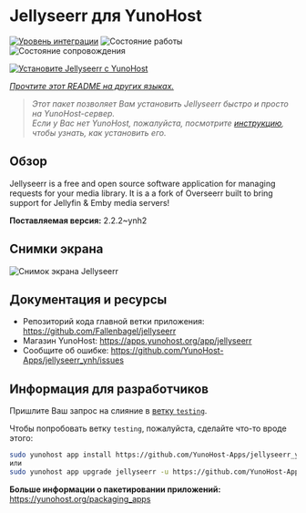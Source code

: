 <!--
Важно: этот README был автоматически сгенерирован <https://github.com/YunoHost/apps/tree/master/tools/readme_generator>
Он НЕ ДОЛЖЕН редактироваться вручную.
-->

# Jellyseerr для YunoHost

[![Уровень интеграции](https://apps.yunohost.org/badge/integration/jellyseerr)](https://ci-apps.yunohost.org/ci/apps/jellyseerr/)
![Состояние работы](https://apps.yunohost.org/badge/state/jellyseerr)
![Состояние сопровождения](https://apps.yunohost.org/badge/maintained/jellyseerr)

[![Установите Jellyseerr с YunoHost](https://install-app.yunohost.org/install-with-yunohost.svg)](https://install-app.yunohost.org/?app=jellyseerr)

*[Прочтите этот README на других языках.](./ALL_README.md)*

> *Этот пакет позволяет Вам установить Jellyseerr быстро и просто на YunoHost-сервер.*  
> *Если у Вас нет YunoHost, пожалуйста, посмотрите [инструкцию](https://yunohost.org/install), чтобы узнать, как установить его.*

## Обзор

Jellyseerr is a free and open source software application for managing requests for your media library. It is a a fork of Overseerr built to bring support for Jellyfin & Emby media servers!

**Поставляемая версия:** 2.2.2~ynh2

## Снимки экрана

![Снимок экрана Jellyseerr](./doc/screenshots/jellyseerr.png)

## Документация и ресурсы

- Репозиторий кода главной ветки приложения: <https://github.com/Fallenbagel/jellyseerr>
- Магазин YunoHost: <https://apps.yunohost.org/app/jellyseerr>
- Сообщите об ошибке: <https://github.com/YunoHost-Apps/jellyseerr_ynh/issues>

## Информация для разработчиков

Пришлите Ваш запрос на слияние в [ветку `testing`](https://github.com/YunoHost-Apps/jellyseerr_ynh/tree/testing).

Чтобы попробовать ветку `testing`, пожалуйста, сделайте что-то вроде этого:

```bash
sudo yunohost app install https://github.com/YunoHost-Apps/jellyseerr_ynh/tree/testing --debug
или
sudo yunohost app upgrade jellyseerr -u https://github.com/YunoHost-Apps/jellyseerr_ynh/tree/testing --debug
```

**Больше информации о пакетировании приложений:** <https://yunohost.org/packaging_apps>
